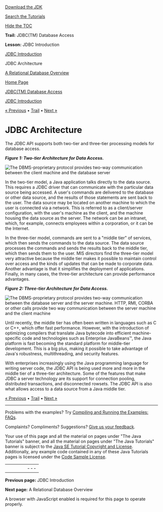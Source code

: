 [Download
the JDK](http://java.sun.com/javase/6/download.jsp)
  
[Search the
Tutorials](../../search.html)
  
[Hide the TOC](javascript:toggleLeft())

**Trail:** JDBC(TM) Database Access
  
**Lesson:** JDBC Introduction

[JDBC Introduction](index.html)

JDBC Architecture

[A Relational Database Overview](database.html)

[Home Page](../../index.html)
>
[JDBC(TM) Database Access](../index.html)
>
[JDBC Introduction](index.html)

[« Previous](index.html) • [Trail](../TOC.html) • [Next »](database.html)

# JDBC Architecture

The JDBC API supports both two-tier and three-tier processing models for database access.



***Figure 1: Two-tier Architecture for Data Access.***

![The DBMS-proprietary protocol provides two-way communication between the client machine and the database server](intro.anc2.gif)

In the two-tier model, a Java application talks directly to the data source. This requires a JDBC driver that can communicate with the particular data source being accessed. A user's commands are delivered to the database or other data source, and the results of those statements are sent back to the user. The data source may be located on another machine to which the user is connected via a network. This is referred to as a client/server configuration, with the user's machine as the client, and the machine housing the data source as the server. The network can be an intranet, which, for example, connects employees within a corporation, or it can be the Internet.

In the three-tier model, commands are sent to a "middle tier" of services, which then sends the commands to the data source. The data source processes the commands and sends the results back to the middle tier, which then sends them to the user. MIS directors find the three-tier model very attractive because the middle tier makes it possible to maintain control over access and the kinds of updates that can be made to corporate data. Another advantage is that it simplifies the deployment of applications. Finally, in many cases, the three-tier architecture can provide performance advantages.


***Figure 2: Three-tier Architecture for Data Access.***


![The DBMS-proprietary protocol provides two-way communication between the database server and the server machine. HTTP, RMI, CORBA or other calls provide two way communication between the server machine and the client machine](intro.anc1.gif)

Until recently, the middle tier has often been written in languages such as C or C++, which offer fast performance. However, with the introduction of optimizing compilers that translate Java bytecode into efficient machine-specific code and technologies such as Enterprise JavaBeans™, the Java platform is fast becoming the standard platform for middle-tier development. This is a big plus, making it possible to take advantage of Java's robustness, multithreading, and security features.

With enterprises increasingly using the Java programming language for writing server code, the JDBC API is being used more and more in the middle tier of a three-tier architecture. Some of the features that make JDBC a server technology are its support for connection pooling, distributed transactions, and disconnected rowsets. The JDBC API is also what allows access to a data source from a Java middle tier.

[« Previous](index.html)
•
[Trail](../TOC.html)
•
[Next »](database.html)

---

Problems with the examples? Try [Compiling and Running
the Examples: FAQs](../../information/run-examples.html).
  
Complaints? Compliments? Suggestions? [Give
us your feedback](http://download.oracle.com/javase/feedback.html).

Your use of this page and all the material on pages under "The Java Tutorials" banner,
and all the material on pages under "The Java Tutorials" banner is subject to the [Java SE Tutorial Copyright
and License](../../information/license.html).
Additionally, any example code contained in any of these Java
Tutorials pages is licensed under the
[Code
Sample License](http://developers.sun.com/license/berkeley_license.html).

|  |  |  |  |  |
| --- | --- | --- | --- | --- |
| |  |  | | --- | --- | | duke image | Oracle logo | | [About Oracle](http://www.oracle.com/us/corporate/index.html) | [Oracle Technology Network](http://www.oracle.com/technology/index.html) | [Terms of Service](https://www.samplecode.oracle.com/servlets/CompulsoryClickThrough?type=TermsOfService) | Copyright © 1995, 2011 Oracle and/or its affiliates. All rights reserved. |

**Previous page:** JDBC Introduction
  
**Next page:** A Relational Database Overview




A browser with JavaScript enabled is required for this page to operate properly.